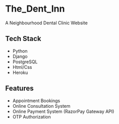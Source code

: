 # The_Dent_Inn
A Neighbourhood Dental Clinic Website

## Tech Stack

- Python
- Django
- PostgreSQL
- Html/Css
- Heroku

## Features

- Appointment Bookings
- Online Consultation System
- Online Payment System (RazorPay Gateway API)
- OTP Authorization
